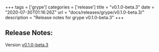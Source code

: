 +++
tags = ['grype']
categories = ['release']
title = "v0.1.0-beta.3"
date = "2020-07-30T01:16:26Z"
url = "docs/releases/grype/v0.1.0-beta.3/"
description = "Release notes for grype v0.1.0-beta.3"
+++

## Release Notes:
Version [v0.1.0-beta.3](https://github.com/anchore/grype/releases/tag/v0.1.0-beta.3)


